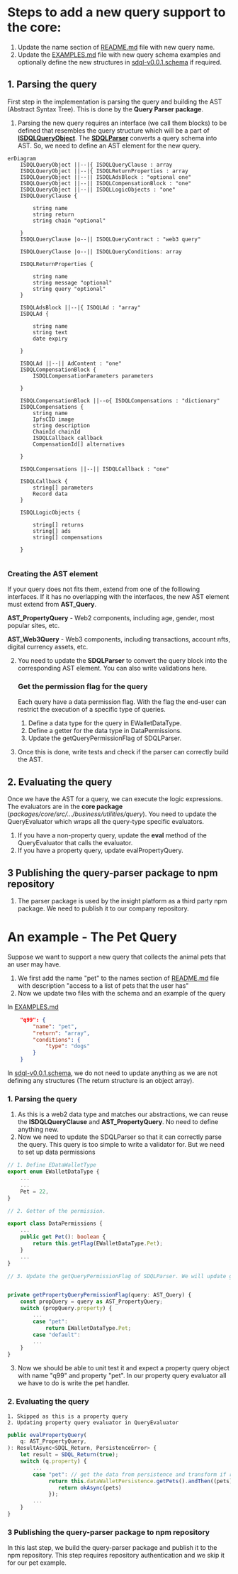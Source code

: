 # Steps to add a new query support to the core:

1. Update the name section of [README.md](./README.md) file with new query name.
2. Update the [EXAMPLES.md](./EXAMPLES.md) file with new query schema examples and optionally define the new structures in [sdql-v0.0.1.schema](./sdql-v0.0.1.schema.json) if required.

## 1. Parsing the query
First step in the implementation is parsing the query and building the AST (Abstract Syntax Tree). This is done by the **Query Parser package**.

1. Parsing the new query requires an interface (we call them blocks) to be defined that resembles the query structure which will be a part of [**ISDQLQueryObject**](/packages/objects/src/interfaces/ISDQLQueryObject.ts). The [**SDQLParser**](/packages/query-parser/src/implementations/business/SDQLParser.ts) converts a query schema into AST. So, we need to define an AST element for the new query. 


```mermaid
erDiagram
    ISDQLQueryObject ||--|{ ISDQLQueryClause : array
    ISDQLQueryObject ||--|{ ISDQLReturnProperties : array
    ISDQLQueryObject ||--|| ISDQLAdsBlock : "optional one"
    ISDQLQueryObject ||--|| ISDQLCompensationBlock : "one"
    ISDQLQueryObject ||--|| ISDQLLogicObjects : "one"
    ISDQLQueryClause {
        
        string name
        string return
        string chain "optional"
        
    }
    ISDQLQueryClause |o--|| ISDQLQueryContract : "web3 query"

    ISDQLQueryClause |o--|| ISDQLQueryConditions: array

    ISDQLReturnProperties {
        
        string name
        string message "optional"
        string query "optional"
    }

    ISDQLAdsBlock ||--|{ ISDQLAd : "array"
    ISDQLAd {
        
        string name
        string text
        date expiry     
        
    }

    ISDQLAd ||--|| AdContent : "one"
    ISDQLCompensationBlock {
        ISDQLCompensationParameters parameters
        
    }

    ISDQLCompensationBlock ||--o{ ISDQLCompensations : "dictionary"
    ISDQLCompensations {
        string name
        IpfsCID image
        string description
        ChainId chainId
        ISDQLCallback callback
        CompensationId[] alternatives
        
    }

    ISDQLCompensations ||--|| ISDQLCallback : "one"

    ISDQLCallback {
        string[] parameters
        Record data
    }

    ISDQLLogicObjects {
        
        string[] returns
        string[] ads
        string[] compensations

    }


```

### Creating the AST element


If your query does not fits them, extend from one of the folllowing interfaces. If it has no overlapping with the interfaces, the new AST element must extend from **AST_Query**.

**AST_PropertyQuery** - Web2 components, including age, gender, most popular sites, etc.

**AST_Web3Query** - Web3 components, including transactions, account nfts, digital currency assets, etc.

2. You need to update the **SDQLParser** to convert the query block into the corresponding AST element. You can also write validations here. 

    ### Get the permission flag for the query
    Each query have a data permission flag. With the flag the end-user can restrict the execution of a specific type of queries. 

    1. Define a data type for the query in EWalletDataType.
    2. Define a getter for the data type in DataPermissions.
    3. Update the getQueryPermissionFlag of SDQLParser.

3. Once this is done, write tests and check if the parser can correctly build the AST.



## 2. Evaluating the query
Once we have the AST for a query, we can execute the logic expressions. The evaluators are in the **core package** (*packages/core/src/.../business/utilities/query*). You need to update the QueryEvaluator which wraps all the query-type specific evaluators. 

1. If you have a non-property query, update the **eval** method of the QueryEvaluator that calls the evaluator.
2. If you have a property query, update evalPropertyQuery.

## 3 Publishing the query-parser package to npm repository
1. The parser package is used by the insight platform as a third party npm package. We need to publish it to our company repository.

# An example - The Pet Query
Suppose we want to support a new query that collects the animal pets that an user may have. 

1. We first add the name "pet" to the names section of [README.md](./README.md) file with description "access to a list of pets that the user has"
2. Now we update two files with the schema and an example of the query

In [EXAMPLES.md](./EXAMPLES.md)
```json
    "q99": {
        "name": "pet",
        "return": "array",
        "conditions": {
            "type": "dogs"
        }
    }
```
In [sdql-v0.0.1.schema](./sdql-v0.0.1.schema.json), we do not need to update anything as we are not defining any structures (The return structure is an object array).
### 1. Parsing the query
1. As this is a web2 data type and matches our abstractions, we can reuse the **ISDQLQueryClause** and **AST_PropertyQuery**. No need to define anything new.
2. Now we need to update the SDQLParser so that it can correctly parse the query. This query is too simple to write a validator for. But we need to set up data permissions

```typescript
// 1. Define EDataWalletType
export enum EWalletDataType {
    ...
    ...
    Pet = 22,
}

// 2. Getter of the permission.

export class DataPermissions {
    ...
    public get Pet(): boolean {
        return this.getFlag(EWalletDataType.Pet);
    }
    ...
}

// 3. Update the getQueryPermissionFlag of SDQLParser. We will update getPropertyQueryPermissionFlag as that wraps all the getters for property query permission


private getPropertyQueryPermissionFlag(query: AST_Query) {
    const propQuery = query as AST_PropertyQuery;
    switch (propQuery.property) {
        ...
        case "pet":
            return EWalletDataType.Pet;
        case "default":
        ...
    }
}

```
3. Now we should be able to unit test it and expect a property query object with name "q99" and property "pet". In our property query evaluator all we have to do is write the pet handler.

### 2. Evaluating the query

    1. Skipped as this is a property query
    2. Updating property query evaluator in QueryEvaluator

```typescript
public evalPropertyQuery(
    q: AST_PropertyQuery,
): ResultAsync<SDQL_Return, PersistenceError> {
    let result = SDQL_Return(true);
    switch (q.property) {
        ...
        case "pet": // get the data from persistence and transform if required.
             return this.dataWalletPersistence.getPets().andThen((pets) => {
                return okAsync(pets)
             });
        ...
    }
}
```


### 3 Publishing the query-parser package to npm repository
In this last step, we build the query-parser package and publish it to the npm repository. This step requires repository authentication and we skip it for our pet example.




